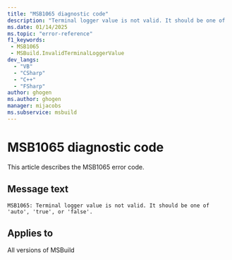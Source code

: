 ```yaml
---
title: "MSB1065 diagnostic code"
description: "Terminal logger value is not valid. It should be one of 'auto', 'true', or 'false'."
ms.date: 01/14/2025
ms.topic: "error-reference"
f1_keywords:
 - MSB1065
 - MSBuild.InvalidTerminalLoggerValue
dev_langs:
  - "VB"
  - "CSharp"
  - "C++"
  - "FSharp"
author: ghogen
ms.author: ghogen
manager: mijacobs
ms.subservice: msbuild
---
```


# MSB1065 diagnostic code

<!-- :::ErrorDefinitionDescription::: -->
<!-- :::editable-content name="introDescription"::: -->
This article describes the MSB1065 error code.
<!-- :::editable-content-end::: -->

## Message text

`MSB1065: Terminal logger value is not valid. It should be one of 'auto', 'true', or 'false'.`

<!-- :::editable-content name="postOutputDescription"::: -->
<!--
{StrBegin="MSBUILD : error MSB1065: "}
      UE: This message does not need in-line parameters because the exception takes care of displaying the invalid arg.
      This error is shown when a user specifies a value for the lowPriority parameter that is not equivalent to Boolean.TrueString or Boolean.FalseString.
      LOCALIZATION: The prefix "MSBUILD : error MSBxxxx:" should not be localized.
-->
<!-- :::editable-content-end::: -->
<!-- :::ErrorDefinitionDescription-end::: -->

## Applies to

All versions of MSBuild
